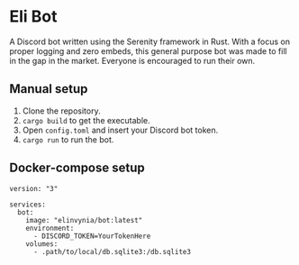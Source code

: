# Eli Bot

A Discord bot written using the Serenity framework in Rust. With a focus on proper logging and zero embeds, this general purpose bot was made to fill in the gap in the market. Everyone is encouraged to run their own.

## Manual setup
1. Clone the repository.
2. `cargo build` to get the executable.
3. Open `config.toml` and insert your Discord bot token.
4. `cargo run` to run the bot.

## Docker-compose setup
```
version: "3"

services:
  bot:
    image: "elinvynia/bot:latest"
    environment:
      - DISCORD_TOKEN=YourTokenHere
    volumes:
      - .path/to/local/db.sqlite3:/db.sqlite3
```
